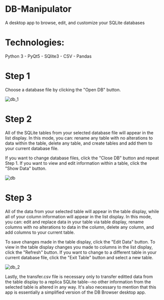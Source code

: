 # DB-Manipulator
A desktop app to browse, edit, and customize your SQLite databases

<h1>Technologies:</h1>
Python 3
- PyQt5
- SQlite3
- CSV
- Pandas

<h1>Step 1</h1>

Choose a database file by clicking the "Open DB" button.

![db_1](https://user-images.githubusercontent.com/46886041/58078492-11e74680-7bd9-11e9-8295-412240d128d2.PNG)

<h1>Step 2</h1>

All of the SQLite tables from your selected database file will appear in the list display. In this mode, you can: rename any table with no alterations to data within the table, delete any table, and create tables and add them to your current database file.

If you want to change database files, click the "Close DB" button and repeat Step 1. If you want to view and edit information within a table, click the "Show Data" button.

![db](https://user-images.githubusercontent.com/46886041/58078499-17dd2780-7bd9-11e9-93bb-9d7fdc3ea5df.PNG)

<h1>Step 3</h1>

All of the data from your selected table will appear in the table display, while all of your column information will appear in the list display. In this mode, you can: edit and replace data in your table via table display, rename columns with no alterations to data in the column, delete any column, and add columns to your current table.

To save changes made in the table display, click the "Edit Data" button. To view in the table display changes you made to columns in the list display, click the "Refresh" button. If you want to change to a different table in your current database file, click the "Exit Table" button and select a new table.

![db_2](https://user-images.githubusercontent.com/46886041/58078517-24618000-7bd9-11e9-8f09-fdf70f5f7195.PNG)

Lastly, the transfer.csv file is necessary only to transfer editted data from the table display to a replica SQLite table--no other information from the selected table is altered in any way. It's also necessary to mention that this app is essentially a simplified version of the DB Browser desktop app.



